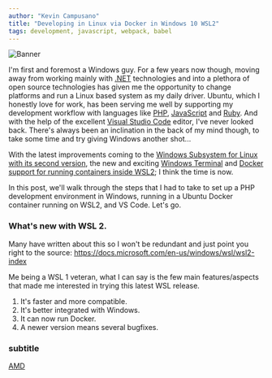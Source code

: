 ```yaml
---
author: "Kevin Campusano"
title: "Developing in Linux via Docker in Windows 10 WSL2"
tags: development, javascript, webpack, babel
---
```


![Banner](/blog/2020/06/16/developing-in-linux-via-docker-in-windows-10-wsl2/banner.png)

I'm first and foremost a Windows guy. For a few years now though, moving away from working mainly with [.NET](https://dotnet.microsoft.com/) technologies and into a plethora of open source technologies has given me the opportunity to change platforms and run a Linux based system as my daily driver. Ubuntu, which I honestly love for work, has been serving me well by supporting my development workflow with languages like [PHP](https://www.php.net/), [JavaScript](https://www.javascript.com/) and [Ruby](https://www.ruby-lang.org/en/). And with the help of the excellent [Visual Studio Code](https://code.visualstudio.com/) editor, I've never looked back. There's always been an inclination in the back of my mind though, to take some time and try giving Windows another shot...

With the latest improvements coming to the [Windows Subsystem for Linux with its second version](https://docs.microsoft.com/en-us/windows/wsl/wsl2-index), the new and exciting [Windows Terminal](https://github.com/microsoft/terminal) and [Docker support for running containers inside WSL2](https://docs.docker.com/docker-for-windows/wsl/); I think the time is now.

In this post, we'll walk through the steps that I had to take to set up a PHP development environment in Windows, running in a Ubuntu Docker container running on WSL2, and VS Code. Let's go.

### What's new with WSL 2.

Many have written about this so I won't be redundant and just point you right to the source: https://docs.microsoft.com/en-us/windows/wsl/wsl2-index

Me being a WSL 1 veteran, what I can say is the few main features/aspects that made me interested in trying this latest WSL release.

1. It's faster and more compatible.
3. It's better integrated with Windows.
2. It can now run Docker.
3. A newer version means several bugfixes.

### subtitle
[AMD](https://github.com/amdjs/amdjs-api/blob/master/AMD.md)
